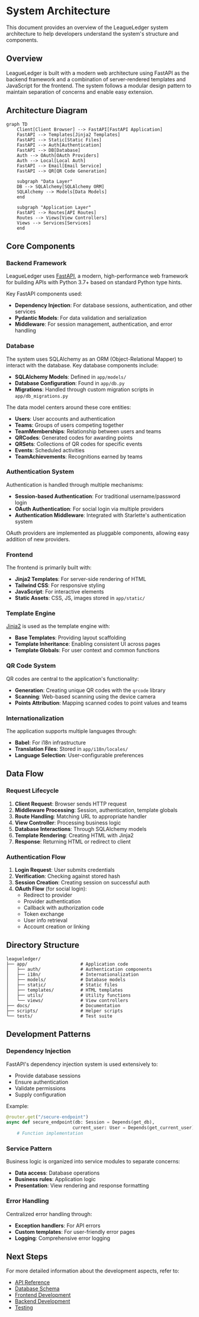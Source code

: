 # System Architecture

This document provides an overview of the LeagueLedger system architecture to help developers understand the system's structure and components.

## Overview

LeagueLedger is built with a modern web architecture using FastAPI as the backend framework and a combination of server-rendered templates and JavaScript for the frontend. The system follows a modular design pattern to maintain separation of concerns and enable easy extension.

## Architecture Diagram

```mermaid
graph TD
    Client[Client Browser] --> FastAPI[FastAPI Application]
    FastAPI --> Templates[Jinja2 Templates]
    FastAPI --> Static[Static Files]
    FastAPI --> Auth[Authentication]
    FastAPI --> DB[Database]
    Auth --> OAuth[OAuth Providers]
    Auth --> Local[Local Auth]
    FastAPI --> Email[Email Service]
    FastAPI --> QR[QR Code Generation]
    
    subgraph "Data Layer"
    DB --> SQLAlchemy[SQLAlchemy ORM]
    SQLAlchemy --> Models[Data Models]
    end
    
    subgraph "Application Layer"
    FastAPI --> Routes[API Routes]
    Routes --> Views[View Controllers]
    Views --> Services[Services]
    end
```

## Core Components

### Backend Framework

LeagueLedger uses [FastAPI](https://fastapi.tiangolo.com/), a modern, high-performance web framework for building APIs with Python 3.7+ based on standard Python type hints.

Key FastAPI components used:
- **Dependency Injection**: For database sessions, authentication, and other services
- **Pydantic Models**: For data validation and serialization
- **Middleware**: For session management, authentication, and error handling

### Database

The system uses SQLAlchemy as an ORM (Object-Relational Mapper) to interact with the database. Key database components include:

- **SQLAlchemy Models**: Defined in `app/models/`
- **Database Configuration**: Found in `app/db.py`
- **Migrations**: Handled through custom migration scripts in `app/db_migrations.py`

The data model centers around these core entities:
- **Users**: User accounts and authentication
- **Teams**: Groups of users competing together
- **TeamMemberships**: Relationship between users and teams
- **QRCodes**: Generated codes for awarding points
- **QRSets**: Collections of QR codes for specific events
- **Events**: Scheduled activities
- **TeamAchievements**: Recognitions earned by teams

### Authentication System

Authentication is handled through multiple mechanisms:

- **Session-based Authentication**: For traditional username/password login
- **OAuth Authentication**: For social login via multiple providers
- **Authentication Middleware**: Integrated with Starlette's authentication system

OAuth providers are implemented as pluggable components, allowing easy addition of new providers.

### Frontend

The frontend is primarily built with:

- **Jinja2 Templates**: For server-side rendering of HTML
- **Tailwind CSS**: For responsive styling
- **JavaScript**: For interactive elements
- **Static Assets**: CSS, JS, images stored in `app/static/`

### Template Engine

[Jinja2](https://jinja.palletsprojects.com/) is used as the template engine with:

- **Base Templates**: Providing layout scaffolding
- **Template Inheritance**: Enabling consistent UI across pages
- **Template Globals**: For user context and common functions

### QR Code System

QR codes are central to the application's functionality:

- **Generation**: Creating unique QR codes with the `qrcode` library
- **Scanning**: Web-based scanning using the device camera
- **Points Attribution**: Mapping scanned codes to point values and teams

### Internationalization

The application supports multiple languages through:

- **Babel**: For i18n infrastructure
- **Translation Files**: Stored in `app/i18n/locales/`
- **Language Selection**: User-configurable preferences

## Data Flow

### Request Lifecycle

1. **Client Request**: Browser sends HTTP request
2. **Middleware Processing**: Session, authentication, template globals
3. **Route Handling**: Matching URL to appropriate handler
4. **View Controller**: Processing business logic
5. **Database Interactions**: Through SQLAlchemy models
6. **Template Rendering**: Creating HTML with Jinja2
7. **Response**: Returning HTML or redirect to client

### Authentication Flow

1. **Login Request**: User submits credentials
2. **Verification**: Checking against stored hash
3. **Session Creation**: Creating session on successful auth
4. **OAuth Flow** (for social login):
   - Redirect to provider
   - Provider authentication
   - Callback with authorization code
   - Token exchange
   - User info retrieval
   - Account creation or linking

## Directory Structure

```
leagueledger/
├── app/                    # Application code
│   ├── auth/               # Authentication components
│   ├── i18n/               # Internationalization
│   ├── models/             # Database models
│   ├── static/             # Static files
│   ├── templates/          # HTML templates
│   ├── utils/              # Utility functions
│   └── views/              # View controllers
├── docs/                   # Documentation
├── scripts/                # Helper scripts
└── tests/                  # Test suite
```

## Development Patterns

### Dependency Injection

FastAPI's dependency injection system is used extensively to:
- Provide database sessions
- Ensure authentication
- Validate permissions
- Supply configuration

Example:
```python
@router.get("/secure-endpoint")
async def secure_endpoint(db: Session = Depends(get_db), 
                         current_user: User = Depends(get_current_user)):
    # Function implementation
```

### Service Pattern

Business logic is organized into service modules to separate concerns:
- **Data access**: Database operations
- **Business rules**: Application logic
- **Presentation**: View rendering and response formatting

### Error Handling

Centralized error handling through:
- **Exception handlers**: For API errors
- **Custom templates**: For user-friendly error pages
- **Logging**: Comprehensive error logging

## Next Steps

For more detailed information about the development aspects, refer to:

- [API Reference](api-reference.md)
- [Database Schema](database-schema.md)
- [Frontend Development](frontend-dev.md)
- [Backend Development](backend-dev.md)
- [Testing](testing.md)